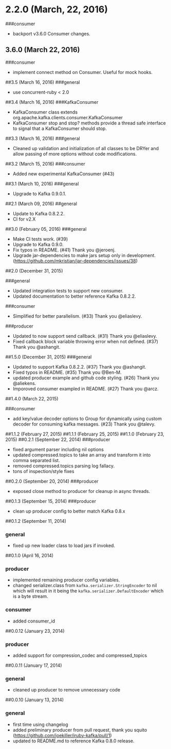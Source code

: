 # 2.2.0 (March, 22, 2016)
###consumer
- backport v3.6.0 Consumer changes.

## 3.6.0 (March 22, 2016)
###consumer
- implement connect method on Consumer. Useful for mock hooks.

##3.5 (March 16, 2016)
###general
- use concurrent-ruby < 2.0

##3.4 (March 16, 2016)
###KafkaConsumer
- KafkaConsumer class extends org.apache.kafka.clients.consumer.KafkaConsumer
- KafkaConsumer stop and stop? methods provide a thread safe interface to signal that a KafkaConsumer should stop. 

##3.3 (March 16, 2016)
###general
- Cleaned up validation and initialization of all classes to be DRYer and allow passing of more options without code modifications.
 
##3.2 (March 15, 2016)
###consumer
- Added new experimental KafkaConsumer (#43)

##3.1 (March 10, 2016)
###general
- Upgrade to Kafka 0.9.0.1.

##2.1 (March 09, 2016)
##general
- Update to Kafka 0.8.2.2.
- CI for v2.X

##3.0 (February 05, 2016)
###general
- Make CI tests work. (#39)
- Upgrade to Kafka 0.9.0.
- Fix typos in README. (#41) Thank you @jeroenj.
- Upgrade jar-dependencies to make jars setup only in development. (https://github.com/mkristian/jar-dependencies/issues/38)

##2.0 (December 31, 2015)

###general
- Updated integration tests to support new consumer.
- Updated documentation to better reference Kafka 0.8.2.2.

###consumer
- Simplified for better parallelism. (#33) Thank you @eliaslevy.

###producer
- Updated to now support send callback. (#31) Thank you @eliaslevy.
- Fixed callback block variable throwing error when not defined. (#37) Thank you @ashangit.

##1.5.0 (December 31, 2015)
###general
- Updated to support Kafka 0.8.2.2. (#37) Thank you @ashangit.
- Fixed typos in README. (#35) Thank you @Ben-M.
- updated producer example and github code styling. (#26) Thank you @aliekens.
- Imporoved consumer exampled in README. (#27) Thank you @arcz.

##1.4.0 (March 22, 2015)

###consumer
- add key/value decoder options to Group for dynamically using custom decoder for consuming kafka messages. (#23) Thank you @talevy.

##1.1.2 (February 27, 2015)
##1.1.1 (February 25, 2015)
##1.1.0 (February 23, 2015)
##0.2.1 (September 22, 2014)
###producer
- fixed argument parser including nil options
- updated compressed.topics to take an array and transform it into comma separated list.
- removed compressed.topics parsing log fallacy.
- tons of inspection/style fixes

##0.2.0 (September 20, 2014)
###producer
- exposed close method to producer for cleanup in async threads.

##0.1.3 (September 15, 2014)
###producer
- clean up producer config to better match Kafka 0.8.x

##0.1.2 (September 11, 2014)
### general
- fixed up new loader class to load jars if invoked.

##0.1.0 (April 16, 2014)
### producer
- implemented remaining producer config variables.
- changed serializer.class from `kafka.serializer.StringEncoder` to nil which will result in it being the `kafka.serializer.DefaultEncoder` which is a byte stream.

### consumer
- added consumer_id

##0.0.12 (January 23, 2014)
### producer
- added support for compression_codec and compressed_topics

##0.0.11 (January 17, 2014)
### general
- cleaned up producer to remove unnecessary code

##0.0.10 (January 13, 2014)
### general
- first time using changelog
- added preliminary producer from pull request, thank you squito (https://github.com/joekiller/jruby-kafka/pull/1)
- updated to README.md to reference Kafka 0.8.0 release.
